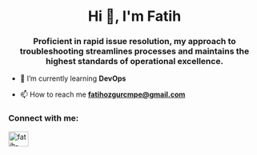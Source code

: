 <h1 align="center">Hi 👋, I'm Fatih</h1>
<h3 align="center">Proficient in rapid issue resolution, my approach to troubleshooting streamlines processes and maintains the highest standards of operational excellence.</h3>

- 🌱 I’m currently learning **DevOps**

- 📫 How to reach me **fatihozgurcmpe@gmail.com**

<h3 align="left">Connect with me:</h3>
<p align="left">
<a href="https://linkedin.com/in/fatih-özgür-3406b2167" target="blank"><img align="center" src="https://raw.githubusercontent.com/rahuldkjain/github-profile-readme-generator/master/src/images/icons/Social/linked-in-alt.svg" alt="fatih-özgür-3406b2167" height="30" width="40" /></a>
</p>

<!---
GeoGTR/GeoGTR is a ✨ special ✨ repository because its `README.md` (this file) appears on your GitHub profile.
You can click the Preview link to take a look at your changes.
--->

